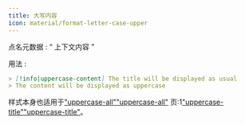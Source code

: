 ```yaml
---
title: 大写内容
icon: material/format-letter-case-upper
---
```


点名元数据 : “ 上下文内容 ”

用法 :

```md
> [!info|uppercase-content] The title will be displayed as usual
> The content will be displayed as uppercase
```

样式本身也适用于["uppercase-all"](../combined-styling/page-14.md)["uppercase-all"](../combined-styling/page-14.md)
页:1["uppercase-title"](../title-styling/page-14.md)["uppercase-title"](../title-styling/page-14.md)。

